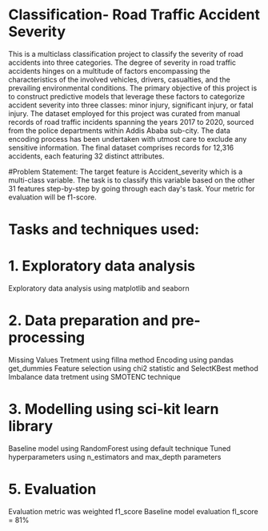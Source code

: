 
# Classification-  Road Traffic Accident Severity
This is a multiclass classification project to classify the severity of road accidents into three categories.
The degree of severity in road traffic accidents hinges on a multitude of factors encompassing the characteristics of the involved vehicles, drivers, casualties, and the prevailing environmental conditions. The primary objective of this project is to construct predictive models that leverage these factors to categorize accident severity into three classes: minor injury, significant injury, or fatal injury. The dataset employed for this project was curated from manual records of road traffic incidents spanning the years 2017 to 2020, sourced from the police departments within Addis Ababa sub-city. The data encoding process has been undertaken with utmost care to exclude any sensitive information. The final dataset comprises records for 12,316 accidents, each featuring 32 distinct attributes.

#Problem Statement: 
The target feature is Accident_severity which is a multi-class variable. The task is to classify this variable based on the other 31 features step-by-step by going through each day's task. Your metric for evaluation will be f1-score.

# Tasks and techniques used:

# 1. Exploratory data analysis
Exploratory data analysis using matplotlib and seaborn

# 2. Data preparation and pre-processing
Missing Values Tretment using fillna method
Encoding using pandas get_dummies
Feature selection using chi2 statistic and SelectKBest method
Imbalance data tretment using SMOTENC technique

# 3. Modelling using sci-kit learn library
Baseline model using RandomForest using default technique
Tuned hyperparameters using n_estimators and max_depth parameters

# 5. Evaluation
Evaluation metric was weighted f1_score
Baseline model evaluation fl_score = 81%
     
